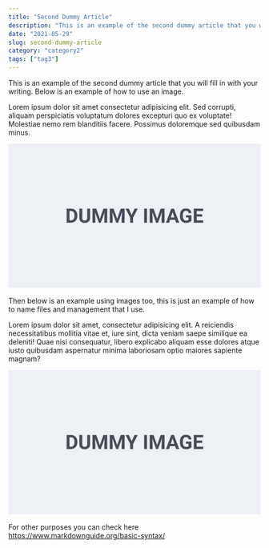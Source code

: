 ```yaml
---
title: "Second Dummy Article"
description: "This is an example of the second dummy article that you will fill in with your writing. Below is an example of how to use an image."
date: "2021-05-29"
slug: second-dummy-article
category: "category2"
tags: ["tag3"]
---
```


This is an example of the second dummy article that you will fill in with your writing. Below is an example of how to use an image.

Lorem ipsum dolor sit amet consectetur adipisicing elit. Sed corrupti, aliquam perspiciatis voluptatum dolores excepturi quo ex voluptate! Molestiae nemo rem blanditiis facere. Possimus doloremque sed quibusdam minus.

![text alt](../images/posts/001-1-dummy-image.jpg "text hover")

Then below is an example using images too, this is just an example of how to name files and management that I use.

Lorem ipsum dolor sit amet, consectetur adipisicing elit. A reiciendis necessitatibus mollitia vitae et, iure sint, dicta veniam saepe similique ea deleniti! Quae nisi consequatur, libero explicabo aliquam esse dolores atque iusto quibusdam aspernatur minima laboriosam optio maiores sapiente magnam?

![text alt](../images/posts/001-2-dummy-image-too.jpg "text hover")

For other purposes you can check here https://www.markdownguide.org/basic-syntax/